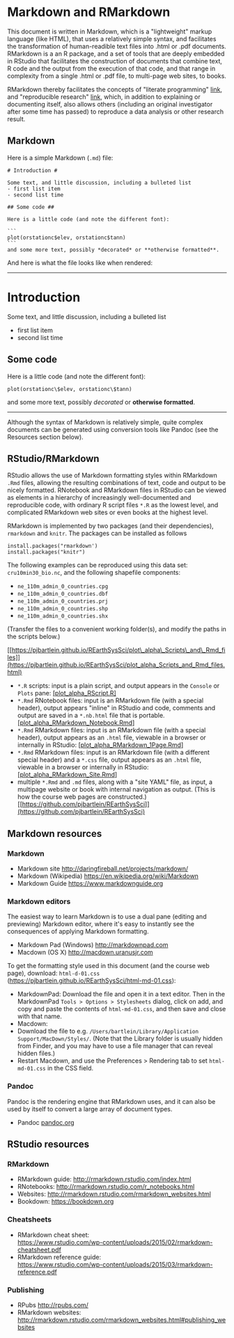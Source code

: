 # Markdown and RMarkdown #

This document is written in Markdown, which is a "lightweight" markup language (like HTML), that uses a relatively simple syntax, and facilitates the transformation of human-readible text files into .html or .pdf documents.  RMarkdown is a an R package, and a set of tools that are deeply embedded in RStudio that facilitates the construction of documents that combine text, R code and the output from the execution of that code, and that range in complexity from a single .html or .pdf file, to multi-page web sites, to books.

RMarkdown thereby facilitates the concepts of "literate programming" [link](https://en.wikipedia.org/wiki/Literate_programming), and "reproducible research" [link](https://en.wikipedia.org/wiki/Reproducibility), which, in addition to explaining or documenting itself, also allows others (including an original investigator after some time has passed) to reproduce a data analysis or other research result.

## Markdown ##

Here is a simple Markdown (`.md`) file:

<pre><code># Introduction #

Some text, and little discussion, including a bulleted list
- first list item
- second list time

## Some code ##

Here is a little code (and note the different font):

```
plot(orstationc$elev, orstationc$tann)
```
and some more text, possibly *decorated* or **otherwise formatted**.
</code></pre>
And here is what the file looks like when rendered:
<hr>
<h1>
Introduction
</h1>
<p>Some text, and little discussion, including a bulleted list</p>
<ul>
<li>first list item</li>
<li>second list time</li>
</ul>
<h2>
Some code
</h2>
<p>Here is a little code (and note the different font):</p>
<p><code>plot(orstationc\$elev, orstationc\$tann)</code></p>
and some more text, possibly <em>decorated</em> or <strong>otherwise formatted</strong>.
<hr>

Although the syntax of Markdown is relatively simple, quite complex documents can be generated using conversion tools like Pandoc (see the Resources section below).

## RStudio/RMarkdown ##

RStudio allows the use of Markdown formatting styles within RMarkdown `.Rmd` files, allowing the resulting combinations of text, code and output to be nicely formatted.  RNotebook and RMarkdown files in RStudio can be viewed as elements in a hierarchy of increasingly well-documented and reproducible code, with ordinary R script files `*.R` as the lowest level, and complicated RMarkdown web sites or even books at the highest level.

RMarkdown is implemented by two packages (and their dependencies), `rmarkdown` and `knitr`.  The packages can be installed as follows

	install.packages("rmarkdown')
	install.packages("knitr")

The following examples can be reproduced using this data set:  `cru10min30_bio.nc`, and the following shapefile components:  

- `ne_110m_admin_0_countries.cpg` 
- `ne_110m_admin_0_countries.dbf` 
- `ne_110m_admin_0_countries.prj` 
- `ne_110m_admin_0_countries.shp` 
- `ne_110m_admin_0_countries.shx` 

(Transfer the files to a convenient working folder(s), and modify the paths in the scripts below.)

[[https://pjbartlein.github.io/REarthSysSci/plot\_alpha\_Scripts\_and\_Rmd_files]](https://pjbartlein.github.io/REarthSysSci/plot_alpha_Scripts_and_Rmd_files.html)


- `*.R` scripts:  input is a plain script, and output appears in the `Console` or `Plots` pane: 
[[plot\_alpha\_RScript.R]](https://pjbartlein.github.io/REarthSysSci/plot_alpha_RScript.html)
- `*.Rmd` RNotebook files:  input is an RMarkdown file (with a special header), output appears "inline" in RStudio and code, comments and output are saved in a `*.nb.html` file that is portable. 
[[plot\_alpha\_RMarkdown\_Notebook.Rmd]](https://pjbartlein.github.io/REarthSysSci/plot_alpha_RMarkdown_Notebook.html)
- `*.Rmd` RMarkdown files:  input is an RMarkdown file (with a special header), output appears as an `.html` file, viewable in a browser or internally in RStudio:  [[plot\_alpha\_RMarkdown\_1Page.Rmd]](https://pjbartlein.github.io/REarthSysSci/plot_alpha_RMarkdown_1Page.html)
- `*.Rmd` RMarkdown files:  input is an RMarkdown file (with a different special header) and a `*.css` file, output appears as an `.html` file, viewable in a browser or internally in RStudio: 
[[plot\_alpha\_RMarkdown\_Site.Rmd]](https://pjbartlein.github.io/REarthSysSci/plot_alpha_RMarkdown_Site.html)
- multiple `*.Rmd` and `.md` files, along with a "site YAML" file, as input, a multipage website or book with internal navigation as output.  (This is how the course web pages are constructed.) 
[[https://github.com/pjbartlein/REarthSysSci]](https://github.com/pjbartlein/REarthSysSci)


## Markdown resources

### Markdown

-   Markdown site <http://daringfireball.net/projects/markdown/>
-   Markdown (Wikipedia) <https://en.wikipedia.org/wiki/Markdown>
-   Markdown Guide <https://www.markdownguide.org>

### Markdown editors

The easiest way to learn Markdown is to use a dual pane (editing and previewing) Markdown editor, where it's easy to instantly see the consequences of applying Markdown formatting.

-   Markdown Pad (Windows) <http://markdownpad.com>
-   Macdown (OS X) <http://macdown.uranusjr.com>

To get the formatting style used in this document (and the course web page), download:  `html-d-01.css`  
 (<https://pjbartlein.github.io/REarthSysSci/html-md-01.css>):

- MarkdownPad:  Download the file and open it in a text editor.  Then in the MarkdownPad `Tools > Options > Stylesheets` dialog, click on add, and copy and paste the contents of `html-md-01.css`, and then save and close with that name.
- Macdown:  
 - Download the file to e.g. `/Users/bartlein/Library/Application Support/MacDown/Styles/`. (Note that the Library folder is usually hidden from Finder, and you may have to use a file manager that can reveal hidden files.)
 - Restart Macdown, and use the Preferences \> Rendering tab to set `html-md-01.css` in the CSS field. 

###  Pandoc

Pandoc is the rendering engine that RMarkdown uses, and it can also be
used by itself to convert a large array of document types.

-   Pandoc [pandoc.org](pandoc.org)


## RStudio resources

###  RMarkdown

-   RMarkdown guide: <http://rmarkdown.rstudio.com/index.html>
-   RNotebooks: <http://rmarkdown.rstudio.com/r_notebooks.html>
-   Websites: <http://rmarkdown.rstudio.com/rmarkdown_websites.html>
-   Bookdown: <https://bookdown.org>

### Cheatsheets

-   RMarkdown cheat sheet:  
    <https://www.rstudio.com/wp-content/uploads/2015/02/rmarkdown-cheatsheet.pdf>
-   RMarkdown reference guide:  
    <https://www.rstudio.com/wp-content/uploads/2015/03/rmarkdown-reference.pdf>

### Publishing

-   RPubs <http://rpubs.com/>
-   RMarkdown websites:
    <http://rmarkdown.rstudio.com/rmarkdown_websites.html#publishing_websites>
